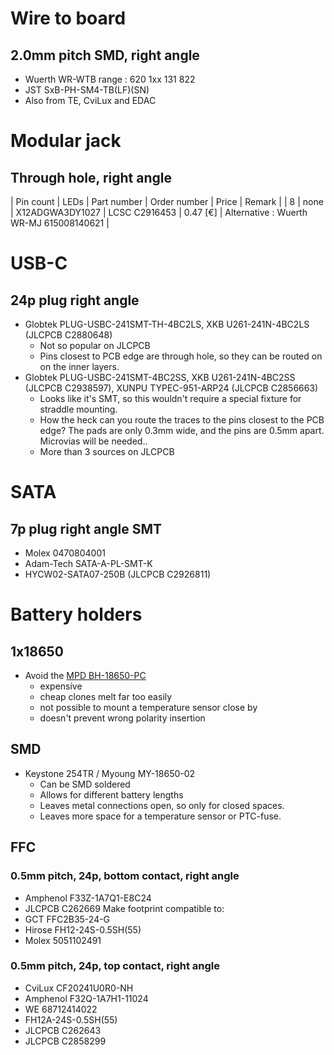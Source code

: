 # Wire to board

## 2.0mm pitch SMD, right angle
* Wuerth WR-WTB range : 620 1xx 131 822
* JST SxB-PH-SM4-TB(LF)(SN)
* Also from TE, CviLux and EDAC

# Modular jack
## Through hole, right angle
| Pin count | LEDs | Part number | Order number | Price | Remark |
| 8 | none | X12ADGWA3DY1027 | LCSC C2916453 | 0.47 \[€\] | Alternative : Wuerth WR-MJ 615008140621 |

# USB-C 
## 24p plug right angle
* Globtek PLUG-USBC-241SMT-TH-4BC2LS, XKB U261-241N-4BC2LS (JLCPCB C2880648)
  * Not so popular on JLCPCB
  * Pins closest to PCB edge are through hole, so they can be routed on on the inner layers.
* Globtek PLUG-USBC-241SMT-4BC2SS, XKB U261-241N-4BC2SS (JLCPCB C2938597), XUNPU TYPEC-951-ARP24 (JLCPCB C2856663)
  * Looks like it's SMT, so this wouldn't require a special fixture for straddle mounting.
  * How the heck can you route the traces to the pins closest to the PCB edge?  The pads are only 0.3mm wide, and the pins are 0.5mm apart.  Microvias will be needed..
  * More than 3 sources on JLCPCB

# SATA
## 7p plug right angle SMT
* Molex 0470804001
* Adam-Tech SATA-A-PL-SMT-K
* HYCW02-SATA07-250B (JLCPCB C2926811)
  
# Battery holders
## 1x18650
* Avoid the [MPD BH-18650-PC](https://www.trustedparts.com/en/search/BH-18650-PC)
  * expensive
  * cheap clones melt far too easily
  * not possible to mount a temperature sensor close by
  * doesn't prevent wrong polarity insertion
## SMD
* Keystone 254TR / Myoung MY-18650-02
  * Can be SMD soldered
  * Allows for different battery lengths
  * Leaves metal connections open, so only for closed spaces.
  * Leaves more space for a temperature sensor or PTC-fuse.

## FFC
### 0.5mm pitch, 24p, bottom contact, right angle
* Amphenol F33Z-1A7Q1-E8C24
* JLCPCB C262669
Make footprint compatible to:
* GCT FFC2B35-24-G
* Hirose FH12-24S-0.5SH(55)
* Molex 5051102491

### 0.5mm pitch, 24p, top contact, right angle
* CviLux CF20241U0R0-NH
* Amphenol F32Q-1A7H1-11024
* WE 68712414022
* FH12A-24S-0.5SH(55)
* JLCPCB C262643
* JLCPCB C2858299